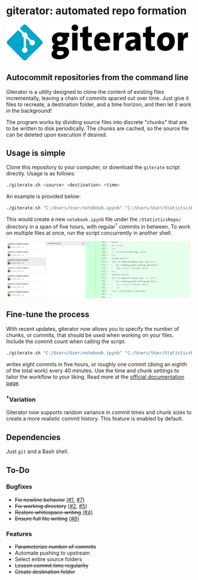 # giterator: automated repo formation
![giterator logo](https://raw.githubusercontent.com/KartikChugh/giterator/master/img/logo.jpg)

## Autocommit repositories from the command line
Giterator is a utility designed to clone the content of existing files incrementally, leaving a chain of commits spaced out over time. Just give it files to recreate, a destination folder, and a time horizon, and then let it work in the background!

The program works by dividing source files into discrete "chunks" that are to be written to disk periodically. The chunks are cached, so the source file can be deleted upon execution if desired.

## Usage is simple
Clone this repository to your computer, or download the `giterate` script directly. 
Usage is as follows:
```bash
./giterate.sh <source> <destination> <time>
```
An example is provided below:
```bash
./giterate.sh "C:/Users/User/notebook.ipynb" "C:/Users/User/StatisticsRepo/" 5
```

This would create a new `notebook.ipynb` file under the `/StatisticsRepo/` directory in a span of five hours, with regular<sup>†</sup> commits in between. To work on multiple files at once, run the script concurrently in another shell.

![giterator logo](https://raw.githubusercontent.com/KartikChugh/giterator/master/img/example.PNG)

## Fine-tune the process
With recent updates, giterator now allows you to specify the number of chunks, or commits, that should be used when working on your files. Include the commit count when calling the script.

```bash
./giterate.sh "C:/Users/User/notebook.ipynb" "C:/Users/User/StatisticsRepo/" 5 8 
```

writes eight commits in five hours, or roughly one commit (doing an eighth of the total work) every 40 minutes. Use the time and chunk settings to tailor the workflow to your liking. Read more at the [official documentation page](https://github.com/KartikChugh/giterator/wiki#giteratesh).

### <sup>†</sup>Variation
Giterator now supports random variance in commit times and chunk sizes to create a more realistic commit history. This feature is enabled by default.

## Dependencies
Just `git` and a Bash shell.

## To-Do
### Bugfixes
- ~~Fix newline behavior~~ [(#1](https://github.com/KartikChugh/giterator/issues/1), [#7](https://github.com/KartikChugh/giterator/issues/7))
- ~~Fix working directory~~ [(#2](https://github.com/KartikChugh/giterator/issues/2), [#5](https://github.com/KartikChugh/giterator/issues/5))
- ~~Restore whitespace writing~~ [(#4)](https://github.com/KartikChugh/giterator/issues/4)
- ~~Ensure full file writing~~ [(#6)](https://github.com/KartikChugh/giterator/issues/6)

### Features
- ~~Parameterize number of commits~~
- Automate pushing to upstream
- Select entire source folders
- ~~Lessen commit time regularity~~
- ~~Create destination folder~~
